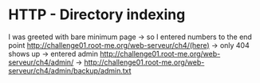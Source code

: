 # HTTP - Directory indexing

I was greeted with bare minimum page -> so I entered numbers to the end point http://challenge01.root-me.org/web-serveur/ch4/(here) -> only 404 shows up -> entered admin http://challenge01.root-me.org/web-serveur/ch4/admin/ -> http://challenge01.root-me.org/web-serveur/ch4/admin/backup/admin.txt
